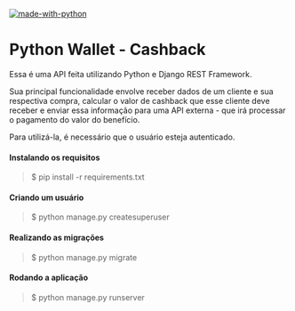  [![made-with-python](https://img.shields.io/badge/Made%20with-Python-1f425f.svg)](https://www.python.org/)


 # Python Wallet - Cashback

Essa é uma API feita utilizando Python e Django REST Framework. 

Sua principal funcionalidade envolve receber dados de um cliente e sua respectiva compra, calcular o valor de cashback que esse cliente deve receber e enviar essa informação para uma API externa - que irá processar o pagamento do valor do benefício. 

Para utilizá-la, é necessário que o usuário esteja autenticado.


#### Instalando os requisitos 

>$ pip install -r requirements.txt

#### Criando um usuário

>$ python manage.py createsuperuser

#### Realizando as migrações

>$ python manage.py migrate 

#### Rodando a aplicação

>$ python manage.py runserver



